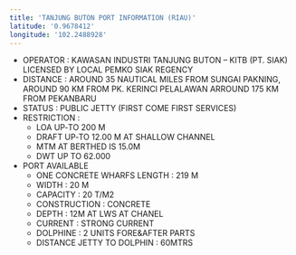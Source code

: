 ```yaml
---
title: 'TANJUNG BUTON PORT INFORMATION (RIAU)'
latitude: '0.9678412'
longitude: '102.2488928'
---
```


- OPERATOR : KAWASAN INDUSTRI TANJUNG BUTON – KITB (PT. SIAK) LICENSED BY LOCAL PEMKO SIAK REGENCY
- DISTANCE : AROUND 35 NAUTICAL MILES FROM SUNGAI PAKNING, AROUND 90 KM FROM PK. KERINCI PELALAWAN ARROUND 175 KM FROM PEKANBARU
- STATUS : PUBLIC JETTY (FIRST COME FIRST SERVICES)
- RESTRICTION : 
    - LOA UP‐TO 200 M
    - DRAFT UP‐TO 12.00 M AT SHALLOW CHANNEL
    - MTM AT BERTHED IS 15.0M
    - DWT UP TO 62.000
- PORT AVAILABLE
    - ONE CONCRETE WHARFS LENGTH : 219 M
    - WIDTH : 20 M
    - CAPACITY : 20 T/M2 
    - CONSTRUCTION : CONCRETE
    - DEPTH : 12M AT LWS AT CHANEL
    - CURRENT : STRONG CURRENT
    - DOLPHINE : 2 UNITS FORE&AFTER PARTS
    - DISTANCE JETTY TO DOLPHIN : 60MTRS